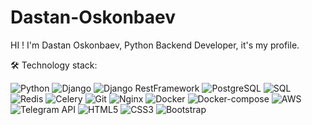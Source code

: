 # Dastan-Oskonbaev
HI ! I'm Dastan Oskonbaev, Python Backend Developer, it's my profile.

🛠️ Technology stack:

![Python](https://img.shields.io/badge/-Python-3776AB?style=flat&logo=Python&logoColor=white)
![Django](https://img.shields.io/badge/-Django-092E20?style=flat&logo=Django&logoColor=white)
![Django RestFramework](https://img.shields.io/badge/-DjangoRestFramework-092E20?style=flat&logo=Django&logoColor=white)
![PostgreSQL](https://img.shields.io/badge/-PostgreSQL-336791?style=flat&logo=postgresql&logoColor=white)
![SQL](https://img.shields.io/badge/-SQL-4479A1?style=flat&logo=MySQL&logoColor=white)
![Redis](https://img.shields.io/badge/-Redis-D82C20?style=flat&logo=Redis&logoColor=white)
![Celery](https://img.shields.io/badge/-Celery-37814A?style=flat&logo=Celery&logoColor=white)
![Git](https://img.shields.io/badge/-Git-F05032?style=flat&logo=git&logoColor=white)
![Nginx](https://img.shields.io/badge/-Nginx-009639?style=flat&logo=nginx&logoColor=white)
![Docker](https://img.shields.io/badge/-Docker-2496ED?style=flat&logo=Docker&logoColor=white)
![Docker-compose](https://img.shields.io/badge/-DockerCompose-2496ED?style=flat&logo=Docker&logoColor=white)
![AWS](https://img.shields.io/badge/-AWS-232F3E?style=flat&logo=amazonaws&logoColor=white)
![Telegram API](https://img.shields.io/badge/-TelegramAPI-2CA5E0?style=flat&logo=Telegram&logoColor=white)
![HTML5](https://img.shields.io/badge/-HTML5-E34F26?style=flat&logo=html5&logoColor=white)
![CSS3](https://img.shields.io/badge/-CSS3-1572B6?style=flat&logo=css3&logoColor=white)
![Bootstrap](https://img.shields.io/badge/-Bootstrap-7952B3?style=flat&logo=bootstrap&logoColor=white)

